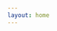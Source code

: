 ```yaml
---
layout: home
---
```

<script setup>
import isMobile from './utils/isMobile.ts';
import PageMobile from './page/EmailMobile.vue';
import {onMounted} from 'vue';
onMounted(()=>{
    if (!isMobile()  && window.innerWidth > 768) {
        window.location.href = '/toemail.html';
    }
});
</script>
<PageMobile></PageMobile>